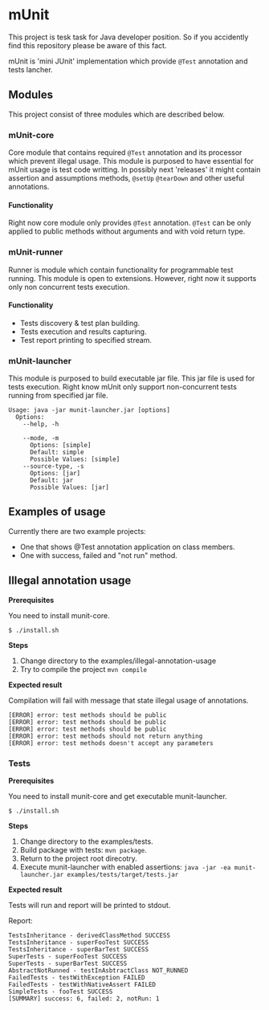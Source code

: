 # mUnit

This project is tesk task for Java developer position.
So if you accidently find this repository please be aware of this fact.

mUnit is 'mini JUnit' implementation which provide `@Test` annotation and tests lancher.

## Modules

This project consist of three modules which are described below.

### mUnit-core

Core module that contains required `@Test` annotation and its processor which prevent illegal usage.
This module is purposed to have essential for mUnit usage is test code writting.
In possibly next 'releases' it might contain assertion and assumptions methods, `@setUp` `@tearDown` and other useful annotations.

#### Functionality

Right now core module only provides `@Test` annotation.
`@Test` can be only applied to public methods without arguments and with void return type.

### mUnit-runner

Runner is module which contain functionality for programmable test running.
This module is open to extensions. However, right now it supports only non concurrent tests execution.

#### Functionality

- Tests discovery & test plan building.
- Tests execution and results capturing.
- Test report printing to specified stream.

### mUnit-launcher

This module is purposed to build executable jar file. This jar file is used for tests execution.
Right know mUnit only support non-concurrent tests running from specified jar file.

```
Usage: java -jar munit-launcher.jar [options]
  Options:
    --help, -h

    --mode, -m
      Options: [simple]
      Default: simple
      Possible Values: [simple]
    --source-type, -s
      Options: [jar]
      Default: jar
      Possible Values: [jar]
```

## Examples of usage

Currently there are two example projects:
- One that shows @Test annotation application on class members.
- One with success, failed and "not run" method.

## Illegal annotation usage

**Prerequisites**

You need to install munit-core.
```
$ ./install.sh
```

**Steps**

1. Change directory to the examples/illegal-annotation-usage
2. Try to compile the project `mvn compile`

**Expected result**

Compilation will fail with message that state illegal usage of annotations.
```
[ERROR] error: test methods should be public
[ERROR] error: test methods should be public
[ERROR] error: test methods should be public
[ERROR] error: test methods should not return anything
[ERROR] error: test methods doesn't accept any parameters
```


### Tests

**Prerequisites**

You need to install munit-core and get executable munit-launcher.

```
$ ./install.sh
```

**Steps**

1. Change directory to the examples/tests.
2. Build package with tests: `mvn package`.
3. Return to the project root direcotry.
3. Execute munit-launcher with enabled assertions: `java -jar -ea munit-launcher.jar examples/tests/target/tests.jar`

**Expected result**

Tests will run and report will be printed to stdout.

Report:
```
TestsInheritance - derivedClassMethod SUCCESS
TestsInheritance - superFooTest SUCCESS
TestsInheritance - superBarTest SUCCESS
SuperTests - superFooTest SUCCESS
SuperTests - superBarTest SUCCESS
AbstractNotRunned - testInAsbtractClass NOT_RUNNED
FailedTests - testWithException FAILED
FailedTests - testWithNativeAssert FAILED
SimpleTests - fooTest SUCCESS
[SUMMARY] success: 6, failed: 2, notRun: 1
```
